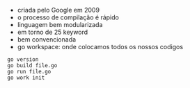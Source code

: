 - criada pelo Google em 2009
- o processo de compilação é rápido
- linguagem bem modularizada
- em torno de 25 keyword
- bem convencionada
- go workspace: onde colocamos todos os nossos codigos 

```
go version
go build file.go
go run file.go
go work init
```